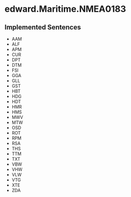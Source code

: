 # edward.Maritime.NMEA0183


## Implemented Sentences
- AAM
- ALF
- APM
- CUR
- DPT
- DTM
- FSI
- GGA
- GLL
- GST
- HBT
- HDG
- HDT
- HMR
- HMS
- MWV
- MTW
- OSD
- ROT
- RPM
- RSA
- THS
- TTM
- TXT
- VBW
- VHW
- VLW
- VTG
- XTE
- ZDA
